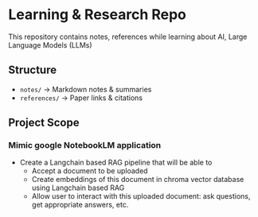 # Learning & Research Repo

This repository contains notes, references while 
learning about AI, Large Language Models (LLMs)

## Structure
- `notes/` → Markdown notes & summaries
- `references/` → Paper links & citations

## Project Scope
### Mimic google NotebookLM application
- Create a Langchain based RAG pipeline that will be able to
    - Accept a document to be uploaded
    - Create embeddings of this document in chroma vector database using Langchain based RAG
	- Allow user to interact with this uploaded document: ask questions, get appropriate answers, etc.
